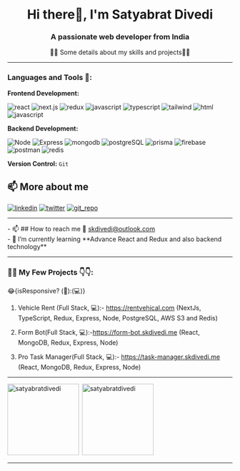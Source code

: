 <h1 align="center">Hi there👋, I'm Satyabrat Divedi</h1>
<h3 align="center">A passionate web developer from India</h3>
 <p align="center" >👨‍💻 Some details about my skills and projects👨‍💻</p>
 <hr/>
<h3 align="left">Languages and Tools 🔧:</h3>

**Frontend Development:**

![react](https://img.shields.io/badge/react-1DA1F2?style=for-the-badge&logo=react&logoColor=white)
![next.js](https://img.shields.io/badge/next.js-black?style=for-the-badge&logo=next.js&logoColor=white) 
![redux](https://img.shields.io/badge/redux-764abc?style=for-the-badge&logo=redux&logoColor=white)
![javascript](https://img.shields.io/badge/javascript-yellow?style=for-the-badge&logo=javascript&logoColor=white)
![typescript](https://img.shields.io/badge/typescript-blue?style=for-the-badge&logo=typescript&logoColor=white) 
![tailwind](https://img.shields.io/badge/tailwindcss-lightblue?style=for-the-badge&logo=tailwindcss&logoColor=white) 
![html](https://img.shields.io/badge/HTML-e34c26?style=for-the-badge&logo=html5&logoColor=white)
![javascript](https://img.shields.io/badge/CSS-264de4?style=for-the-badge&logo=css3&logoColor=white)

**Backend Development:** 

![Node](https://img.shields.io/badge/node.js-026e00?style=for-the-badge&logo=node.js&logoColor=white) 
![Express](https://img.shields.io/badge/express-white?style=for-the-badge&logo=express&logoColor=black) 
![mongodb](https://img.shields.io/badge/mongodb-00684A?style=for-the-badge&logo=mongodb&logoColor=white)
![postgreSQL](https://img.shields.io/badge/PostgreSQL-6598c3?style=for-the-badge&logo=postgreSQL&logoColor=white)
![prisma](https://img.shields.io/badge/prisma-1d2148?style=for-the-badge&logo=prisma&logoColor=white)
![firebase](https://img.shields.io/badge/firebase-yellow?style=for-the-badge&logo=firebase&logoColor=white)
![postman](https://img.shields.io/badge/postman-fc6b36?style=for-the-badge&logo=postman&logoColor=white)
![redis](https://img.shields.io/badge/redis-ff4438?style=for-the-badge&logo=redis&logoColor=white)

**Version Control:** `Git`

## 📫 More about me
[![linkedin](https://img.shields.io/badge/linkedin-0A66C2?style=for-the-badge&logo=linkedin&logoColor=white)](https://www.linkedin.com/in/satyabrat-divedi-a3555a183/)
[![twitter](https://img.shields.io/badge/twitter-1DA1F2?style=for-the-badge&logo=twitter&logoColor=white)](https://x.com/Satyabratd5605)
[![git_repo](https://img.shields.io/badge/git_repo-black?style=for-the-badge&logo=github&logoColor=white)](https://github.com/SatyabratDivedi?tab=repositories)


 <hr/>
- 📫 ## How to reach me  
📧 <a href="mailto:skdivedi@outlook.com">skdivedi@outlook.com</a> <br/>
- 🌱 I’m currently learning **Advance React and Redux and also backend technology**



 <hr></hr>

 <h3 align="left">👨‍💻 My Few Projects 👇👇:</h3> 
😂{isResponsive? (📱):(💻)}

1. Vehicle Rent (Full Stack, 💻):- https://rentvehical.com (NextJs, TypeScript, Redux, Express, Node, PostgreSQL, AWS S3 and Redis)

2. Form Bot(Full Stack, 💻):-https://form-bot.skdivedi.me (React, MongoDB, Redux, Express, Node)

3. Pro Task Manager(Full Stack, 💻):- https://task-manager.skdivedi.me  (React, MongoDB, Redux, Express, Node)

<hr/>
      
      

<p><img height="160px" align="left" src="https://github-readme-stats.vercel.app/api/top-langs?username=satyabratdivedi&show_icons=true&locale=en&layout=compact" alt="satyabratdivedi" /></p>

<p>&nbsp;<img height="160px" src="https://github-readme-stats.vercel.app/api?username=satyabratdivedi&show_icons=true&locale=en" alt="satyabratdivedi" /></p>

  <hr></hr>
